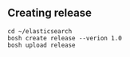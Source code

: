 ## Creating release

```
cd ~/elasticsearch
bosh create release --verion 1.0
bosh upload release
```
